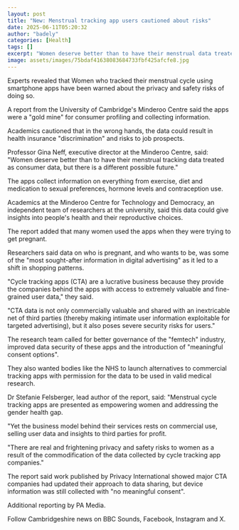 ```yaml
---
layout: post
title: "New: Menstrual tracking app users cautioned about risks"
date: 2025-06-11T05:20:32
author: "badely"
categories: [Health]
tags: []
excerpt: "Women deserve better than to have their menstrual data treated as consumer data, say researchers."
image: assets/images/75bdaf41638083684733fbf425afcfe8.jpg
---
```


Experts revealed that Women who tracked their menstrual cycle using smartphone apps have been warned about the privacy and safety risks of doing so.

A report from the University of Cambridge's Minderoo Centre said the apps were a "gold mine" for consumer profiling and collecting information.

Academics cautioned that in the wrong hands, the data could result in health insurance "discrimination" and risks to job prospects.

Professor Gina Neff, executive director at the Minderoo Centre, said: "Women deserve better than to have their menstrual tracking data treated as consumer data, but there is a different possible future."

The apps collect information on everything from exercise, diet and medication to sexual preferences, hormone levels and contraception use.

Academics at the Minderoo Centre for Technology and Democracy, an independent team of researchers at the university, said this data could give insights into people's health and their reproductive choices.

The report added that many women used the apps when they were trying to get pregnant.

Researchers said data on who is pregnant, and who wants to be, was some of the "most sought-after information in digital advertising" as it led to a shift in shopping patterns.

"Cycle tracking apps (CTA) are a lucrative business because they provide the companies behind the apps with access to extremely valuable and fine-grained user data," they said.

"CTA data is not only commercially valuable and shared with an inextricable net of third parties (thereby making intimate user information exploitable for targeted advertising), but it also poses severe security risks for users."

The research team called for better governance of the "femtech" industry, improved data security of these apps and the introduction of "meaningful consent options".

They also wanted bodies like the NHS to launch alternatives to commercial tracking apps with permission for the data to be used in valid medical research.

Dr Stefanie Felsberger, lead author of the report, said: "Menstrual cycle tracking apps are presented as empowering women and addressing the gender health gap.

"Yet the business model behind their services rests on commercial use, selling user data and insights to third parties for profit.

"There are real and frightening privacy and safety risks to women as a result of the commodification of the data collected by cycle tracking app companies."

The report said work published by Privacy International showed major CTA companies had updated their approach to data sharing, but device information was still collected with "no meaningful consent".

Additional reporting by PA Media.

Follow Cambridgeshire news on BBC Sounds, Facebook, Instagram and X.

